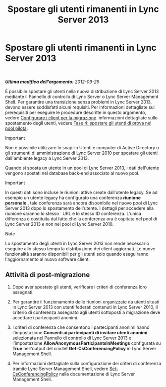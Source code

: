 ﻿---
title: Spostare gli utenti rimanenti in Lync Server 2013
TOCTitle: Spostare gli utenti rimanenti in Lync Server 2013
ms:assetid: 72025e1b-97d1-40e9-8a98-28c018942b48
ms:mtpsurl: https://technet.microsoft.com/it-it/library/JJ688090(v=OCS.15)
ms:contentKeyID: 49887604
ms.date: 08/24/2015
mtps_version: v=OCS.15
ms.translationtype: HT
---

# Spostare gli utenti rimanenti in Lync Server 2013

 

_**Ultima modifica dell'argomento:** 2012-09-29_

È possibile spostare gli utenti nella nuova distribuzione di Lync Server 2013 mediante il Pannello di controllo di Lync Server o Lync Server Management Shell. Per garantire una transizione senza problemi in Lync Server 2013, devono essere soddisfatti alcuni requisiti. Per informazioni dettagliate sui prerequisiti per eseguire le procedure descritte in questo argomento, vedere [Configurare i client per la migrazione](configure-clients-for-migration.md). informazioni dettagliate sullo spostamento degli utenti, vedere [Fase 4: spostare gli utenti di prova nel pool pilota](phase-4-move-test-users-to-the-pilot-pool.md).

> [!IMPORTANT]  
> Non è possibile utilizzare lo snap-in Utenti e computer di Active Directory o gli strumenti di amministrazione di Lync Server 2010 per spostare gli utenti dall'ambiente legacy a Lync Server 2013.

Quando si sposta un utente in un pool di Lync Server 2013, i dati dell'utente vengono spostati nel database back-end associato al nuovo pool.

> [!IMPORTANT]  
> In questi dati sono incluse le riunioni attive create dall'utente legacy. Se ad esempio un utente legacy ha configurato una conferenza <strong>riunione personale</strong> , tale conferenza sarà ancora disponibile nel nuovo pool di Lync Server 2013 dopo lo spostamento dell'utente. I dettagli per accedere alla riunione saranno lo stesso   URL e lo stesso ID conferenza. L'unica differenza è costituita dal fatto che la conferenza ora è ospitata nel pool di Lync Server 2013 e non nel pool di Lync Server 2010.


> [!NOTE]
> Lo spostamento degli utenti in Lync Server 2013 non rende necessario eseguire allo stesso tempo la distribuzione dei client aggiornati. Le nuove funzionalità saranno disponibili per gli utenti solo quando eseguiranno l'aggiornamento al nuovo software client.



## Attività di post-migrazione

1.  Dopo aver spostato gli utenti, verificare i criteri di conferenza loro assegnati.

2.  Per garantire il funzionamento delle riunioni organizzate da utenti situati in Lync Server 2013 con utenti federati contenuti in Lync Server 2010, il criterio di conferenza assegnato agli utenti sottoposti a migrazione deve accettare i partecipanti anonimi.

3.  I criteri di conferenza che consentono i partecipanti anonimi hanno l'impostazione **Consenti ai partecipanti di invitare utenti anonimi** selezionata nel Pannello di controllo di Lync Server 2013 e l'impostazione **AllowAnonymousParticipantsInMeetings** configurata su **True** nell'output del cmdlet **Get-CsConferencingPolicy** in Lync Server Management Shell.

4.  Per informazioni dettagliate sulla configurazione dei criteri di conferenza tramite Lync Server Management Shell, vedere [Set-CsConferencingPolicy](https://docs.microsoft.com/en-us/powershell/module/skype/Set-CsConferencingPolicy) nella documentazione di Lync Server Management Shell.

